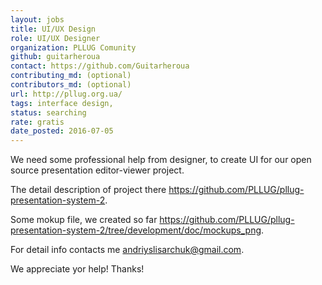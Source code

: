 ```yaml
---
layout: jobs
title: UI/UX Design
role: UI/UX Designer
organization: PLLUG Comunity
github: guitarheroua
contact: https://github.com/Guitarheroua
contributing_md: (optional) 
contributors_md: (optional) 
url: http://pllug.org.ua/
tags: interface design,
status: searching
rate: gratis
date_posted: 2016-07-05
---
```

We need some professional help from designer, to create UI for our open source presentation editor-viewer project.

The detail description of project there https://github.com/PLLUG/pllug-presentation-system-2.

Some mokup file, we created so far https://github.com/PLLUG/pllug-presentation-system-2/tree/development/doc/mockups_png.

For detail info contacts me andriyslisarchuk@gmail.com.

We appreciate yor help! Thanks!
